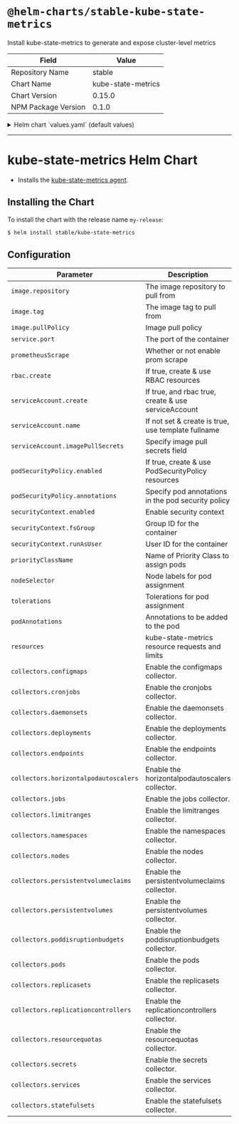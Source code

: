 # `@helm-charts/stable-kube-state-metrics`

Install kube-state-metrics to generate and expose cluster-level metrics

| Field               | Value              |
| ------------------- | ------------------ |
| Repository Name     | stable             |
| Chart Name          | kube-state-metrics |
| Chart Version       | 0.15.0             |
| NPM Package Version | 0.1.0              |

<details>

<summary>Helm chart `values.yaml` (default values)</summary>

```yaml
# Default values for kube-state-metrics.
prometheusScrape: true
image:
  repository: k8s.gcr.io/kube-state-metrics
  tag: v1.5.0
  pullPolicy: IfNotPresent

service:
  port: 8080
  # Default to clusterIP for backward compatibility
  type: ClusterIP
  nodePort: 0
  loadBalancerIP: ''

rbac:
  # If true, create & use RBAC resources
  create: true

serviceAccount:
  # Specifies whether a ServiceAccount should be created, require rbac true
  create: true
  # The name of the ServiceAccount to use.
  # If not set and create is true, a name is generated using the fullname template
  name:
  # Reference to one or more secrets to be used when pulling images
  # ref: https://kubernetes.io/docs/tasks/configure-pod-container/pull-image-private-registry/
  imagePullSecrets: []

## Specify if a Pod Security Policy for kube-state-metrics must be created
## Ref: https://kubernetes.io/docs/concepts/policy/pod-security-policy/
##
podSecurityPolicy:
  enabled: false
  annotations:
    {}
    ## Specify pod annotations
    ## Ref: https://kubernetes.io/docs/concepts/policy/pod-security-policy/#apparmor
    ## Ref: https://kubernetes.io/docs/concepts/policy/pod-security-policy/#seccomp
    ## Ref: https://kubernetes.io/docs/concepts/policy/pod-security-policy/#sysctl
    ##
    # seccomp.security.alpha.kubernetes.io/allowedProfileNames: '*'
    # seccomp.security.alpha.kubernetes.io/defaultProfileName: 'docker/default'
    # apparmor.security.beta.kubernetes.io/defaultProfileName: 'runtime/default'

securityContext:
  enabled: true
  runAsUser: 65534
  fsGroup: 65534

## Node labels for pod assignment
## Ref: https://kubernetes.io/docs/user-guide/node-selection/
nodeSelector: {}

## Tolerations for pod assignment
## Ref: https://kubernetes.io/docs/concepts/configuration/taint-and-toleration/
tolerations: []

# Annotations to be added to the pod
podAnnotations: {}

## Assign a PriorityClassName to pods if set
# priorityClassName: ""

# Available collectors for kube-state-metrics. By default all available
# collectors are enabled.
collectors:
  configmaps: true
  cronjobs: true
  daemonsets: true
  deployments: true
  endpoints: true
  horizontalpodautoscalers: true
  jobs: true
  limitranges: true
  namespaces: true
  nodes: true
  persistentvolumeclaims: true
  persistentvolumes: true
  poddisruptionbudgets: true
  pods: true
  replicasets: true
  replicationcontrollers: true
  resourcequotas: true
  secrets: true
  services: true
  statefulsets: true
# Namespace to be enabled for collecting resources. By default all namespaces are collected.
# namespace: ""
```

</details>

---

# kube-state-metrics Helm Chart

- Installs the [kube-state-metrics agent](https://github.com/kubernetes/kube-state-metrics).

## Installing the Chart

To install the chart with the release name `my-release`:

```bash
$ helm install stable/kube-state-metrics
```

## Configuration

| Parameter                             | Description                                         | Default                       |
| ------------------------------------- | --------------------------------------------------- | ----------------------------- |
| `image.repository`                    | The image repository to pull from                   | k8s.gcr.io/kube-state-metrics |
| `image.tag`                           | The image tag to pull from                          | `v1.5.0`                      |
| `image.pullPolicy`                    | Image pull policy                                   | IfNotPresent                  |
| `service.port`                        | The port of the container                           | 8080                          |
| `prometheusScrape`                    | Whether or not enable prom scrape                   | true                          |
| `rbac.create`                         | If true, create & use RBAC resources                | true                          |
| `serviceAccount.create`               | If true, and rbac true, create & use serviceAccount | true                          |
| `serviceAccount.name`                 | If not set & create is true, use template fullname  |                               |
| `serviceAccount.imagePullSecrets`     | Specify image pull secrets field                    | `[]`                          |
| `podSecurityPolicy.enabled`           | If true, create & use PodSecurityPolicy resources   | false                         |
| `podSecurityPolicy.annotations`       | Specify pod annotations in the pod security policy  | {}                            |
| `securityContext.enabled`             | Enable security context                             | `true`                        |
| `securityContext.fsGroup`             | Group ID for the container                          | `65534`                       |
| `securityContext.runAsUser`           | User ID for the container                           | `65534`                       |
| `priorityClassName`                   | Name of Priority Class to assign pods               | `nil`                         |
| `nodeSelector`                        | Node labels for pod assignment                      | {}                            |
| `tolerations`                         | Tolerations for pod assignment                      | []                            |
| `podAnnotations`                      | Annotations to be added to the pod                  | {}                            |
| `resources`                           | kube-state-metrics resource requests and limits     | {}                            |
| `collectors.configmaps`               | Enable the configmaps collector.                    | true                          |
| `collectors.cronjobs`                 | Enable the cronjobs collector.                      | true                          |
| `collectors.daemonsets`               | Enable the daemonsets collector.                    | true                          |
| `collectors.deployments`              | Enable the deployments collector.                   | true                          |
| `collectors.endpoints`                | Enable the endpoints collector.                     | true                          |
| `collectors.horizontalpodautoscalers` | Enable the horizontalpodautoscalers collector.      | true                          |
| `collectors.jobs`                     | Enable the jobs collector.                          | true                          |
| `collectors.limitranges`              | Enable the limitranges collector.                   | true                          |
| `collectors.namespaces`               | Enable the namespaces collector.                    | true                          |
| `collectors.nodes`                    | Enable the nodes collector.                         | true                          |
| `collectors.persistentvolumeclaims`   | Enable the persistentvolumeclaims collector.        | true                          |
| `collectors.persistentvolumes`        | Enable the persistentvolumes collector.             | true                          |
| `collectors.poddisruptionbudgets`     | Enable the poddisruptionbudgets collector.          | true                          |
| `collectors.pods`                     | Enable the pods collector.                          | true                          |
| `collectors.replicasets`              | Enable the replicasets collector.                   | true                          |
| `collectors.replicationcontrollers`   | Enable the replicationcontrollers collector.        | true                          |
| `collectors.resourcequotas`           | Enable the resourcequotas collector.                | true                          |
| `collectors.secrets`                  | Enable the secrets collector.                       | true                          |
| `collectors.services`                 | Enable the services collector.                      | true                          |
| `collectors.statefulsets`             | Enable the statefulsets collector.                  | true                          |
